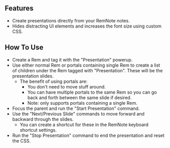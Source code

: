 ## Features

- Create presentations directly from your RemNote notes.
- Hides distracting UI elements and increases the font size using custom CSS.

## How To Use

- Create a Rem and tag it with the "Presentation" powerup.
- Use either normal Rem or portals containing single Rem to create a list of children under the Rem tagged with "Presentation". These will be the presentation slides.
  - The benefit of using portals are:
    - You don't need to move stuff around.
    - You can have multiple portals to the same Rem so you can go back and forth between the same slide if desired.
    - Note: only supports portals containing a single Rem.
- Focus the parent and run the "Start Presentation" command.
- Use the "Next/Previous Slide" commands to move forward and backward through the slides.
  - You can create a shortcut for these in the RemNote keyboard shortcut settings.
- Run the "Stop Presentation" command to end the presentation and reset the CSS.

